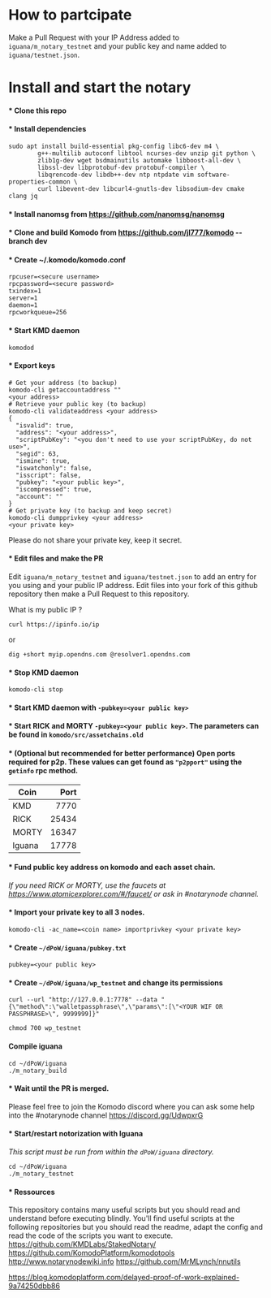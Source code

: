# How to partcipate

Make a Pull Request with your IP Address added to `iguana/m_notary_testnet` and your public key and name added to `iguana/testnet.json`.

# Install and start the notary

#### * Clone this repo
#### * Install dependencies
```shell
sudo apt install build-essential pkg-config libc6-dev m4 \
        g++-multilib autoconf libtool ncurses-dev unzip git python \
        zlib1g-dev wget bsdmainutils automake libboost-all-dev \
        libssl-dev libprotobuf-dev protobuf-compiler \
        libqrencode-dev libdb++-dev ntp ntpdate vim software-properties-common \
        curl libevent-dev libcurl4-gnutls-dev libsodium-dev cmake clang jq
```
#### * Install nanomsg from https://github.com/nanomsg/nanomsg
#### * Clone and build Komodo from https://github.com/jl777/komodo --branch dev
#### * Create ~/.komodo/komodo.conf
```
rpcuser=<secure username>
rpcpassword=<secure password>
txindex=1
server=1
daemon=1
rpcworkqueue=256
```
#### * Start KMD daemon
```shell
komodod
```
#### * Export keys
```shell
# Get your address (to backup)
komodo-cli getaccountaddress ""
<your address>
# Retrieve your public key (to backup)
komodo-cli validateaddress <your address>
{
  "isvalid": true,
  "address": "<your address>",
  "scriptPubKey": "<you don't need to use your scriptPubKey, do not use>",
  "segid": 63,
  "ismine": true,
  "iswatchonly": false,
  "isscript": false,
  "pubkey": "<your public key>",
  "iscompressed": true,
  "account": ""
}
# Get private key (to backup and keep secret)
komodo-cli dumpprivkey <your address>
<your private key>
```
Please do not share your private key, keep it secret.
#### * Edit files and make the PR
Edit `iguana/m_notary_testnet` and `iguana/testnet.json` to add an entry for you using <your public key> and your public IP address. Edit files into your fork of this github repository then make a Pull Request to this repository.

What is my public IP ?
```shell
curl https://ipinfo.io/ip
```
or
```shell
dig +short myip.opendns.com @resolver1.opendns.com
```
#### * Stop KMD daemon
```shell
komodo-cli stop
```
#### * Start KMD daemon with `-pubkey=<your public key>`
#### * Start RICK and MORTY `-pubkey=<your public key>`. The parameters can be found in `komodo/src/assetchains.old`

#### * (Optional but recommended for better performance) Open ports required for p2p. These values can get found as `"p2pport"` using the `getinfo` rpc method. 

| Coin          | Port          |
| ------------- |-------------: |
| KMD           | 7770          |
| RICK          | 25434         |
| MORTY         | 16347         |
| Iguana        | 17778         |

#### * Fund public key address on komodo and each asset chain.
*If you need RICK or MORTY, use the faucets at https://www.atomicexplorer.com/#/faucet/ or ask in #notarynode channel.*

#### * Import your private key to all 3 nodes.
```shell
komodo-cli -ac_name=<coin name> importprivkey <your private key>
```
#### * Create `~/dPoW/iguana/pubkey.txt`
```
pubkey=<your public key>
```
#### * Create `~/dPoW/iguana/wp_testnet` and change its permissions
```
curl --url "http://127.0.0.1:7778" --data "{\"method\":\"walletpassphrase\",\"params\":[\"<YOUR WIF OR PASSPHRASE>\", 9999999]}"
```
```shell
chmod 700 wp_testnet
```

#### Compile iguana
```shell
cd ~/dPoW/iguana
./m_notary_build
```

#### * Wait until the PR is merged.
Please feel free to join the Komodo discord where you can ask some help into the #notarynode channel https://discord.gg/UdwpxrG

#### * Start/restart notorization with Iguana
*This script must be run from within the `dPoW/iguana` directory.*
```shell
cd ~/dPoW/iguana
./m_notary_testnet
```
#### * Ressources
This repository contains many useful scripts but you should read and understand before executing blindly. You'll find useful scripts at the following repositories but you should read the readme, adapt the config and read the code of the scripts you want to execute.
https://github.com/KMDLabs/StakedNotary/
https://github.com/KomodoPlatform/komodotools
http://www.notarynodewiki.info
https://github.com/MrMLynch/nnutils

https://blog.komodoplatform.com/delayed-proof-of-work-explained-9a74250dbb86
